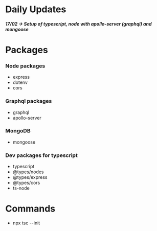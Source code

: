 # Daily Updates

##### 17/02 -> Setup of typescript, node with apollo-server (graphql) and mongoose

# Packages

### Node packages    
- express
- dotenv
- cors

### Graphql packages  

- graphql
- apollo-server

### MongoDB

- mongoose


### Dev packages for typescript

- typescript          
- @types/nodes
- @types/express
- @types/cors 
- ts-node


# Commands

* npx tsc --init